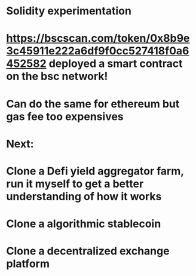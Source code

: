 # Solidity experimentation

# https://bscscan.com/token/0x8b9e3c45911e222a6df9f0cc527418f0a6452582 deployed a smart contract on the bsc network!
# Can do the same for ethereum but gas fee too expensives

# Next:
# Clone a Defi yield aggregator farm, run it myself to get a better understanding of how it works
# Clone a algorithmic stablecoin
# Clone a decentralized exchange platform